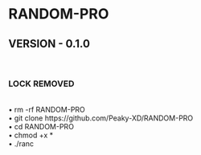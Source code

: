 # RANDOM-PRO

<h2> VERSION - 0.1.0</h2>
<br>
<h3>LOCK REMOVED</h4>
<br>
• rm -rf RANDOM-PRO
<br>
• git clone https://github.com/Peaky-XD/RANDOM-PRO
<br>
• cd RANDOM-PRO
<br>
• chmod +x *
<br>
• ./ranc
<br>
